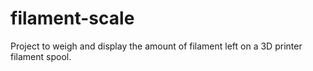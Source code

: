 # filament-scale
Project to weigh and display the amount of filament left on a 3D printer filament spool.
